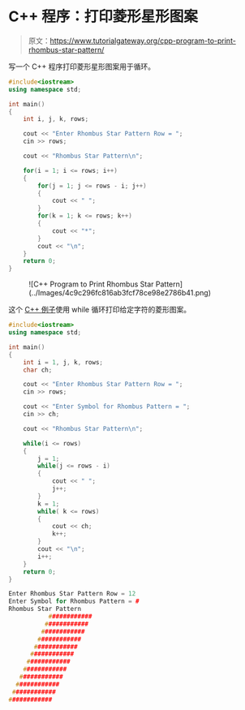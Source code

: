 # C++ 程序：打印菱形星形图案

> 原文：<https://www.tutorialgateway.org/cpp-program-to-print-rhombus-star-pattern/>

写一个 C++ 程序打印菱形星形图案用于循环。

```cpp
#include<iostream>
using namespace std;

int main()
{
	int i, j, k, rows;

    cout << "Enter Rhombus Star Pattern Row = ";
    cin >> rows;

    cout << "Rhombus Star Pattern\n"; 

    for(i = 1; i <= rows; i++)
    {
    	for(j = 1; j <= rows - i; j++)
		{
            cout << " ";
        }
        for(k = 1; k <= rows; k++)
        {
            cout << "*";
        }
        cout << "\n";
    }		
 	return 0;
}
```

<figure class="wp-block-image size-large">![C++ Program to Print Rhombus Star Pattern](../Images/4c9c296fc816ab3fcf78ce98e2786b41.png)</figure>

这个 [C++ 例子](https://www.tutorialgateway.org/cpp-programs/)使用 while 循环打印给定字符的菱形图案。

```cpp
#include<iostream>
using namespace std;

int main()
{
	int i = 1, j, k, rows;
    char ch;

    cout << "Enter Rhombus Star Pattern Row = ";
    cin >> rows;

    cout << "Enter Symbol for Rhombus Pattern = ";
    cin >> ch;

    cout << "Rhombus Star Pattern\n"; 

    while(i <= rows)
    {
        j = 1; 
    	while(j <= rows - i)
		{
            cout << " ";
            j++;
        }
        k = 1;
        while( k <= rows)
        {
            cout << ch;
            k++;
        }
        cout << "\n";
        i++;
    }		
 	return 0;
}
```

```cpp
Enter Rhombus Star Pattern Row = 12
Enter Symbol for Rhombus Pattern = #
Rhombus Star Pattern
           ############
          ############
         ############
        ############
       ############
      ############
     ############
    ############
   ############
  ############
 ############
############
```
